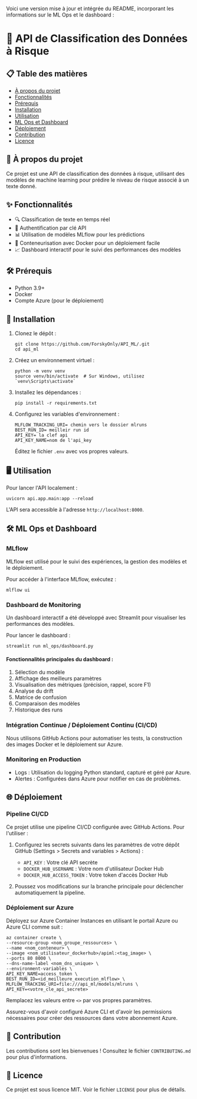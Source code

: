 Voici une version mise à jour et intégrée du README, incorporant les informations sur le ML Ops et le dashboard :


# 🚀 API de Classification des Données à Risque

## 📋 Table des matières
- [À propos du projet](#à-propos-du-projet)
- [Fonctionnalités](#fonctionnalités)
- [Prérequis](#prérequis)
- [Installation](#installation)
- [Utilisation](#utilisation)
- [ML Ops et Dashboard](#ml-ops-et-dashboard)
- [Déploiement](#déploiement)
- [Contribution](#contribution)
- [Licence](#licence)

## 🎯 À propos du projet

Ce projet est une API de classification des données à risque, utilisant des modèles de machine learning pour prédire le niveau de risque associé à un texte donné.

## ✨ Fonctionnalités

- 🔍 Classification de texte en temps réel
- 🔐 Authentification par clé API
- 📊 Utilisation de modèles MLflow pour les prédictions
- 🐳 Conteneurisation avec Docker pour un déploiement facile
- 📈 Dashboard interactif pour le suivi des performances des modèles

## 🛠 Prérequis

- Python 3.9+
- Docker
- Compte Azure (pour le déploiement)

## 🚀 Installation

1. Clonez le dépôt :
   ```
   git clone https://github.com/ForskyOnly/API_ML/.git
   cd api_ml
   ```

2. Créez un environnement virtuel :
   ```
   python -m venv venv
   source venv/bin/activate  # Sur Windows, utilisez `venv\Scripts\activate`
   ```

3. Installez les dépendances :
   ```
   pip install -r requirements.txt
   ```

4. Configurez les variables d'environnement :
   ```
   MLFLOW_TRACKING_URI= chemin vers le dossier mlruns
   BEST_RUN_ID= meilleir run id
   API_KEY= la clef api
   API_KEY_NAME=nom de l'api_key
   ```
   Éditez le fichier `.env` avec vos propres valeurs.

## 🖥 Utilisation

Pour lancer l'API localement :

```
uvicorn api.app.main:app --reload
```

L'API sera accessible à l'adresse `http://localhost:8000`.

## 🛠 ML Ops et Dashboard

### MLflow

MLflow est utilisé pour le suivi des expériences, la gestion des modèles et le déploiement.

Pour accéder à l'interface MLflow, exécutez :

```
mlflow ui
```

### Dashboard de Monitoring

Un dashboard interactif a été développé avec Streamlit pour visualiser les performances des modèles.

Pour lancer le dashboard :

```
streamlit run ml_ops/dashboard.py
```

#### Fonctionnalités principales du dashboard :

1. Sélection du modèle
2. Affichage des meilleurs paramètres
3. Visualisation des métriques (précision, rappel, score F1)
4. Analyse du drift
5. Matrice de confusion
6. Comparaison des modèles
7. Historique des runs

### Intégration Continue / Déploiement Continu (CI/CD)

Nous utilisons GitHub Actions pour automatiser les tests, la construction des images Docker et le déploiement sur Azure.

### Monitoring en Production

- Logs : Utilisation du logging Python standard, capturé et géré par Azure.
- Alertes : Configurées dans Azure pour notifier en cas de problèmes.

## 🌐 Déploiement

### Pipeline CI/CD

Ce projet utilise une pipeline CI/CD configurée avec GitHub Actions. Pour l'utiliser :

1. Configurez les secrets suivants dans les paramètres de votre dépôt GitHub (Settings > Secrets and variables > Actions) :
   - `API_KEY` : Votre clé API secrète
   - `DOCKER_HUB_USERNAME` : Votre nom d'utilisateur Docker Hub
   - `DOCKER_HUB_ACCESS_TOKEN` : Votre token d'accès Docker Hub

2. Poussez vos modifications sur la branche principale pour déclencher automatiquement la pipeline.

### Déploiement sur Azure

Déployez sur Azure Container Instances en utilisant le portail Azure ou Azure CLI comme suit :

   ```
   az container create \
   --resource-group <nom_groupe_ressources> \
   --name <nom_conteneur> \
   --image <nom_utilisateur_dockerhub>/apiml:<tag_image> \
   --ports 80 8000 \
   --dns-name-label <nom_dns_unique> \
   --environment-variables \
   API_KEY_NAME=access_token \
   BEST_RUN_ID=<id_meilleure_execution_mlflow> \
   MLFLOW_TRACKING_URI=file:///api_ml/models/mlruns \
   API_KEY=<votre_cle_api_secrete>
   ```

Remplacez les valeurs entre `<>` par vos propres paramètres.

Assurez-vous d'avoir configuré Azure CLI et d'avoir les permissions nécessaires pour créer des ressources dans votre abonnement Azure.

## 🤝 Contribution

Les contributions sont les bienvenues ! Consultez le fichier `CONTRIBUTING.md` pour plus d'informations.

## 📄 Licence

Ce projet est sous licence MIT. Voir le fichier `LICENSE` pour plus de détails.


